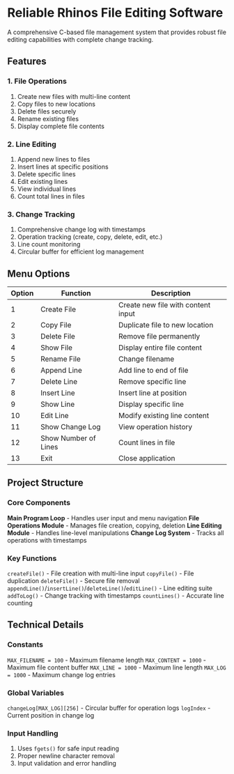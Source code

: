 # Reliable Rhinos File Editing Software
A comprehensive C-based file management system that provides robust file editing capabilities with complete change tracking.


## Features
### 1. File Operations
1. Create new files with multi-line content
2. Copy files to new locations
3. Delete files securely
4. Rename existing files
5. Display complete file contents


### 2. Line Editing
1. Append new lines to files
2. Insert lines at specific positions
3. Delete specific lines
4. Edit existing lines
5. View individual lines
6. Count total lines in files

### 3. Change Tracking
1. Comprehensive change log with timestamps
2. Operation tracking (create, copy, delete, edit, etc.)
3. Line count monitoring
4. Circular buffer for efficient log management


## Menu Options
| Option | Function | Description |
|--------|----------|-------------|
| 1 | Create File | Create new file with content input |
| 2 | Copy File | Duplicate file to new location |
| 3 | Delete File | Remove file permanently |
| 4 | Show File | Display entire file content |
| 5 | Rename File | Change filename |
| 6 | Append Line | Add line to end of file |
| 7 | Delete Line | Remove specific line |
| 8 | Insert Line | Insert line at position |
| 9 | Show Line | Display specific line |
| 10 | Edit Line | Modify existing line content |
| 11 | Show Change Log | View operation history |
| 12 | Show Number of Lines | Count lines in file |
| 13 | Exit | Close application |


## Project Structure
### Core Components
**Main Program Loop** - Handles user input and menu navigation
**File Operations Module** - Manages file creation, copying, deletion
**Line Editing Module** - Handles line-level manipulations
**Change Log System** - Tracks all operations with timestamps

### Key Functions
`createFile()` - File creation with multi-line input
`copyFile()` - File duplication
`deleteFile()` - Secure file removal
`appendLine()`/`insertLine()`/`deleteLine()`/`editLine()` - Line editing suite
`addToLog()` - Change tracking with timestamps
`countLines()` - Accurate line counting


## Technical Details
### Constants
`MAX_FILENAME = 100` - Maximum filename length
`MAX_CONTENT = 1000` - Maximum file content buffer
`MAX_LINE = 1000` - Maximum line length
`MAX_LOG = 1000` - Maximum change log entries

### Global Variables
`changeLog[MAX_LOG][256]` - Circular buffer for operation logs
`logIndex` - Current position in change log

### Input Handling
1. Uses `fgets()` for safe input reading
2. Proper newline character removal
3. Input validation and error handling
